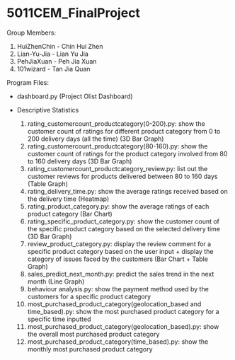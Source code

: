 # 5011CEM_FinalProject

Group Members:
1. HuiZhenChin - Chin Hui Zhen
2. Lian-Yu-Jia - Lian Yu Jia
3. PehJiaXuan - Peh Jia Xuan
4. 101wizard - Tan Jia Quan

Program Files:
- dashboard.py (Project Olist Dashboard)
- Descriptive Statistics
  
  1. rating_customercount_productcategory(0-200).py: show the customer count of ratings for different product category from 0 to 200 delivery days (all the time) (3D Bar Graph)
  2. rating_customercount_productcategory(80-160).py: show the customer count of ratings for the product category involved from 80 to 160 delivery days (3D Bar Graph)
  3. rating_customercount_productcategory_review.py: list out the customer reviews for products delivered between 80 to 160 days (Table Graph)
  4. rating_delivery_time.py: show the average ratings received based on the delivery time (Heatmap)
  5. rating_product_category.py: show the average ratings of each product category (Bar Chart)
  6. rating_specific_product_category.py: show the customer count of the specific product category based on the selected delivery time (3D Bar Graph)
  7. review_product_category.py: display the review comment for a specific product category based on the user input + display the category of issues faced by the customers (Bar Chart + Table Graph)
  8. sales_predict_next_month.py: predict the sales trend in the next month (Line Graph)
  9. behaviour analysis.py: show the payment method used by the customers for a specific product category
  10. most_purchased_product_category(geolocation_based and time_based).py: show the most purchased product category for a specific time inputted
  11. most_purchased_product_category(geolocation_based).py: show the overall most purchased product category
  12. most_purchased_product_category(time_based).py: show the monthly most purchased product category
